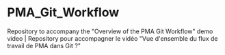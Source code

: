 # PMA_Git_Workflow
Repository to accompany the "Overview of the PMA Git Workflow" demo video | Repository pour accompagner le vidéo "Vue d'ensemble du flux de travail de PMA dans Git ?"
